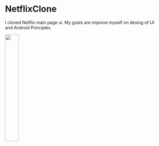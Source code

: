 # NetflixClone
I cloned Netflix main page ui.  My goals are improve myself on desing of UI and Android Principles

<img src="https://user-images.githubusercontent.com/67637511/230797848-80f23eda-7568-4def-a69f-a5e9612ac2e8.png" width="30%" />
